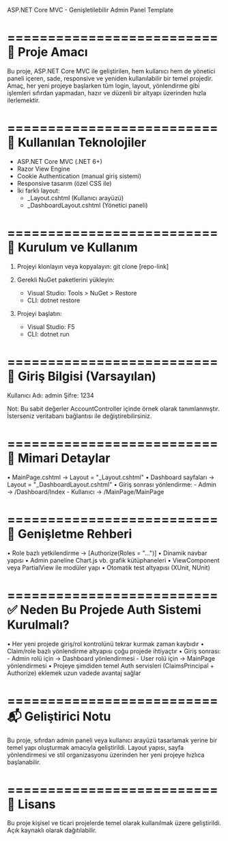 ASP.NET Core MVC - Genişletilebilir Admin Panel Template

==========================
📌 Proje Amacı
==========================

Bu proje, ASP.NET Core MVC ile geliştirilen, hem kullanıcı hem de yönetici paneli içeren, sade, responsive ve yeniden kullanılabilir bir temel projedir.
Amaç, her yeni projeye başlarken tüm login, layout, yönlendirme gibi işlemleri sıfırdan yapmadan, hazır ve düzenli bir altyapı üzerinden hızla ilerlemektir.

==========================
🧰 Kullanılan Teknolojiler
==========================

- ASP.NET Core MVC (.NET 6+)
- Razor View Engine
- Cookie Authentication (manual giriş sistemi)
- Responsive tasarım (özel CSS ile)
- İki farklı layout:
    - _Layout.cshtml (Kullanıcı arayüzü)
    - _DashboardLayout.cshtml (Yönetici paneli)

==========================
🚀 Kurulum ve Kullanım
==========================

1. Projeyi klonlayın veya kopyalayın:
   git clone [repo-link]

2. Gerekli NuGet paketlerini yükleyin:
   - Visual Studio: Tools > NuGet > Restore
   - CLI: dotnet restore

3. Projeyi başlatın:
   - Visual Studio: F5
   - CLI: dotnet run

==========================
🔐 Giriş Bilgisi (Varsayılan)
==========================

Kullanıcı Adı: admin
Şifre: 1234

Not: Bu sabit değerler AccountController içinde örnek olarak tanımlanmıştır. İsterseniz veritabanı bağlantısı ile değiştirebilirsiniz.

==========================
🧠 Mimari Detaylar
==========================

• MainPage.cshtml → Layout = "_Layout.cshtml"
• Dashboard sayfaları → Layout = "_DashboardLayout.cshtml"
• Giriş sonrası yönlendirme:
    - Admin → /Dashboard/Index
    - Kullanıcı → /MainPage/MainPage

==========================
🔧 Genişletme Rehberi
==========================

• Role bazlı yetkilendirme → [Authorize(Roles = "...")]
• Dinamik navbar yapısı
• Admin paneline Chart.js vb. grafik kütüphaneleri
• ViewComponent veya PartialView ile modüler yapı
• Otomatik test altyapısı (XUnit, NUnit)

==========================
✅ Neden Bu Projede Auth Sistemi Kurulmalı?
==========================

• Her yeni projede giriş/rol kontrolünü tekrar kurmak zaman kaybıdır
• Claim/role bazlı yönlendirme altyapısı çoğu projede ihtiyaçtır
• Giriş sonrası:
    - Admin rolü için → Dashboard yönlendirmesi
    - User rolü için → MainPage yönlendirmesi
• Projeye şimdiden temel Auth servisleri (ClaimsPrincipal + Authorize) eklemek uzun vadede avantaj sağlar

==========================
📬 Geliştirici Notu
==========================

Bu proje, sıfırdan admin paneli veya kullanıcı arayüzü tasarlamak yerine bir temel yapı oluşturmak amacıyla geliştirildi.
Layout yapısı, sayfa yönlendirmesi ve stil organizasyonu üzerinden her yeni projeye hızlıca başlanabilir.

==========================
🪪 Lisans
==========================

Bu proje kişisel ve ticari projelerde temel olarak kullanılmak üzere geliştirildi. Açık kaynaklı olarak dağıtılabilir.
